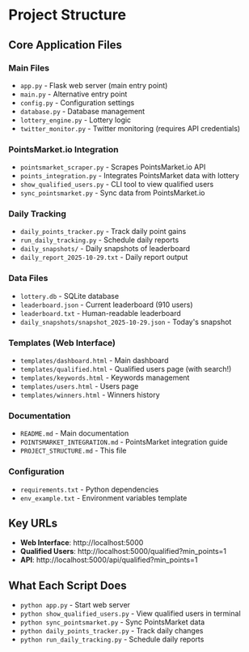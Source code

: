 # Project Structure

## Core Application Files

### Main Files
- `app.py` - Flask web server (main entry point)
- `main.py` - Alternative entry point
- `config.py` - Configuration settings
- `database.py` - Database management
- `lottery_engine.py` - Lottery logic
- `twitter_monitor.py` - Twitter monitoring (requires API credentials)

### PointsMarket.io Integration
- `pointsmarket_scraper.py` - Scrapes PointsMarket.io API
- `points_integration.py` - Integrates PointsMarket data with lottery
- `show_qualified_users.py` - CLI tool to view qualified users
- `sync_pointsmarket.py` - Sync data from PointsMarket.io

### Daily Tracking
- `daily_points_tracker.py` - Track daily point gains
- `run_daily_tracking.py` - Schedule daily reports
- `daily_snapshots/` - Daily snapshots of leaderboard
- `daily_report_2025-10-29.txt` - Daily report output

### Data Files
- `lottery.db` - SQLite database
- `leaderboard.json` - Current leaderboard (910 users)
- `leaderboard.txt` - Human-readable leaderboard
- `daily_snapshots/snapshot_2025-10-29.json` - Today's snapshot

### Templates (Web Interface)
- `templates/dashboard.html` - Main dashboard
- `templates/qualified.html` - Qualified users page (with search!)
- `templates/keywords.html` - Keywords management
- `templates/users.html` - Users page
- `templates/winners.html` - Winners history

### Documentation
- `README.md` - Main documentation
- `POINTSMARKET_INTEGRATION.md` - PointsMarket integration guide
- `PROJECT_STRUCTURE.md` - This file

### Configuration
- `requirements.txt` - Python dependencies
- `env_example.txt` - Environment variables template

## Key URLs

- **Web Interface**: http://localhost:5000
- **Qualified Users**: http://localhost:5000/qualified?min_points=1
- **API**: http://localhost:5000/api/qualified?min_points=1

## What Each Script Does

- `python app.py` - Start web server
- `python show_qualified_users.py` - View qualified users in terminal
- `python sync_pointsmarket.py` - Sync PointsMarket data
- `python daily_points_tracker.py` - Track daily changes
- `python run_daily_tracking.py` - Schedule daily reports

